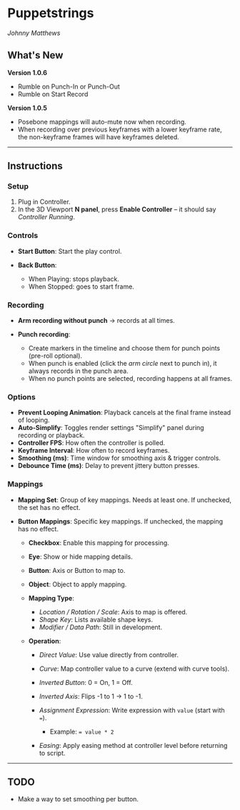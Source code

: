 # Puppetstrings
*Johnny Matthews*
## What's New

**Version 1.0.6**

* Rumble on Punch-In or Punch-Out
* Rumble on Start Record

**Version 1.0.5**

* Posebone mappings will auto-mute now when recording.
* When recording over previous keyframes with a lower keyframe rate, the non-keyframe frames will have keyframes deleted.

---

## Instructions

### Setup

1. Plug in Controller.
2. In the 3D Viewport **N panel**, press **Enable Controller** – it should say *Controller Running*.

### Controls

* **Start Button**: Start the play control.
* **Back Button**:

  * When Playing: stops playback.
  * When Stopped: goes to start frame.

### Recording

* **Arm recording without punch** → records at all times.
* **Punch recording**:

  * Create markers in the timeline and choose them for punch points (pre-roll optional).
  * When punch is enabled (click the *arm circle* next to punch in), it always records in the punch area.
  * When no punch points are selected, recording happens at all frames.

### Options

* **Prevent Looping Animation**: Playback cancels at the final frame instead of looping.
* **Auto-Simplify**: Toggles render settings "Simplify" panel during recording or playback.
* **Controller FPS**: How often the controller is polled.
* **Keyframe Interval**: How often to record keyframes.
* **Smoothing (ms)**: Time window for smoothing axis & trigger controls.
* **Debounce Time (ms)**: Delay to prevent jittery button presses.

### Mappings

* **Mapping Set**: Group of key mappings. Needs at least one. If unchecked, the set has no effect.
* **Button Mappings**: Specific key mappings. If unchecked, the mapping has no effect.

  * **Checkbox**: Enable this mapping for processing.
  * **Eye**: Show or hide mapping details.
  * **Button**: Axis or Button to map to.
  * **Object**: Object to apply mapping.
  * **Mapping Type**:

    * *Location / Rotation / Scale*: Axis to map is offered.
    * *Shape Key*: Lists available shape keys.
    * *Modifier / Data Path*: Still in development.
  * **Operation**:

    * *Direct Value*: Use value directly from controller.
    * *Curve*: Map controller value to a curve (extend with curve tools).
    * *Inverted Button*: 0 = On, 1 = Off.
    * *Inverted Axis*: Flips -1 to 1 → 1 to -1.
    * *Assignment Expression*: Write expression with `value` (start with `=`).

      * Example: `= value * 2`
    * *Easing*: Apply easing method at controller level before returning to script.

---

## TODO

* Make a way to set smoothing per button.